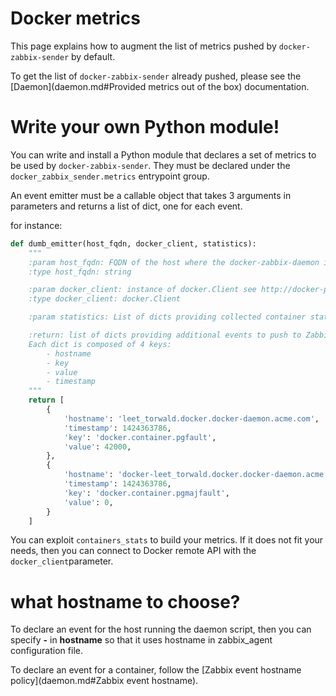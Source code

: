 # Docker metrics

This page explains how to augment the list of metrics pushed by `docker-zabbix-sender` by default.

To get the list of `docker-zabbix-sender` already pushed, please see the [Daemon](daemon.md#Provided metrics out of the box) documentation.

# Write your own Python module!

You can write and install a Python module that declares a set of metrics to be used by `docker-zabbix-sender`. They must be declared under the `docker_zabbix_sender.metrics` entrypoint group.

An event emitter must be a callable object that takes 3 arguments in parameters and returns a list of dict, one for each event.

for instance:
```python
def dumb_emitter(host_fqdn, docker_client, statistics):
    """
    :param host_fqdn: FQDN of the host where the docker-zabbix-daemon is running, for instance docker-daemon.acme.com
    :type host_fqdn: string

    :param docker_client: instance of docker.Client see http://docker-py.readthedocs.org/en/latest/api/
    :type docker_client: docker.Client

    :param statistics: List of dicts providing collected container statistics. see Docker stats API call on https://docs.docker.com/reference/api/docker_remote_api_v1.17/#get-container-stats-based-on-resource-usage

    :return: list of dicts providing additional events to push to Zabbix.
    Each dict is composed of 4 keys:
        - hostname
        - key
        - value
        - timestamp
    """
    return [
        {
            'hostname': 'leet_torwald.docker.docker-daemon.acme.com',
            'timestamp': 1424363786,
            'key': 'docker.container.pgfault',
            'value': 42000,
        },
        {
            'hostname': 'docker-leet_torwald.docker.docker-daemon.acme.com',
            'timestamp': 1424363786,
            'key': 'docker.container.pgmajfault',
            'value': 0,
        }
    ]
```

You can exploit `containers_stats` to build your metrics. If it does not fit your needs, then you can connect to Docker remote API with the `docker_client`parameter.

# what hostname to choose?

To declare an event for the host running the daemon script, then you can specify **-** in **hostname** so that it uses hostname in zabbix_agent configuration file.

To declare an event for a container, follow the [Zabbix event hostname policy](daemon.md#Zabbix event hostname).
